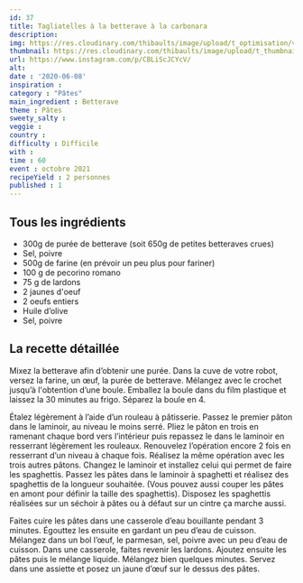 ```yaml
---
id: 37
title: Tagliatelles à la betterave à la carbonara
description: 
img: https://res.cloudinary.com/thibaults/image/upload/t_optimisation/v1600509388/Recipes/20200608_tagliatelles_betterave.jpg
thumbnail: https://res.cloudinary.com/thibaults/image/upload/t_thumbnail_josie/v1600509388/Recipes/20200608_tagliatelles_betterave.jpg
url: https://www.instagram.com/p/CBLiScJCYcV/
alt: 
date : '2020-06-08'
inspiration :
category : "Pâtes"
main_ingredient : Betterave
theme : Pâtes
sweety_salty : 
veggie : 
country :
difficulty : Difficile
with : 
time : 60
event : octobre 2021
recipeYield : 2 personnes
published : 1
---
```


## Tous les ingrédients
 - 300g de purée de betterave (soit 650g de petites betteraves crues)
 - Sel, poivre
 - 500g de farine (en prévoir un peu plus pour fariner)
 - 100 g de pecorino romano
 - 75 g de lardons
 - 2 jaunes d'oeuf
 - 2 oeufs entiers
 - Huile d’olive
 - Sel, poivre

## La recette détaillée
Mixez la betterave afin d’obtenir une purée. Dans la cuve de votre robot, versez la farine, un œuf, la purée de betterave. Mélangez avec le crochet jusqu’à l'obtention d’une boule. Emballez la boule dans du film plastique et laissez la 30 minutes au frigo. Séparez la boule en 4.

Étalez légèrement à l’aide d’un rouleau à pâtisserie. Passez le premier pâton dans le laminoir, au niveau le moins serré. Pliez le pâton en trois en ramenant chaque bord vers l’intérieur puis repassez le dans le laminoir en resserrant légèrement les rouleaux. Renouvelez l’opération encore 2 fois en resserrant d’un niveau à chaque fois. Réalisez la même opération avec les trois autres pâtons. Changez le laminoir et installez celui qui permet de faire les spaghettis. Passez les pâtes dans le laminoir à spaghetti et réalisez des spaghettis de la longueur souhaitée. (Vous pouvez aussi couper les pâtes en amont pour définir la taille des spaghettis). Disposez les spaghettis réalisées sur un séchoir à pâtes ou à défaut sur un cintre ça marche aussi.

Faites cuire les pâtes dans une casserole d’eau bouillante pendant 3 minutes. Égouttez les ensuite en gardant un peu d’eau de cuisson.
Mélangez dans un bol l’œuf, le parmesan, sel, poivre avec un peu d’eau de cuisson. Dans une casserole, faites revenir les lardons. Ajoutez ensuite les pâtes puis le mélange liquide. Mélangez bien quelques minutes. Servez dans une assiette et posez un jaune d’œuf sur le dessus des pâtes.